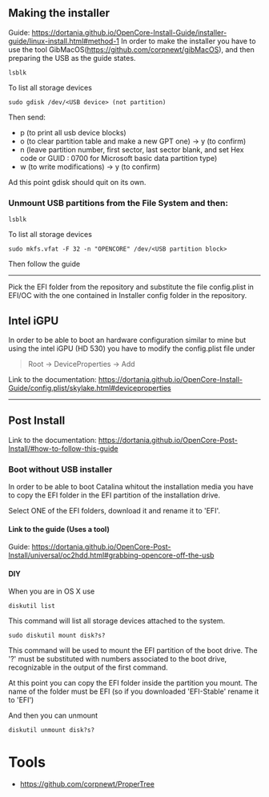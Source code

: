 ## Making the installer
Guide: https://dortania.github.io/OpenCore-Install-Guide/installer-guide/linux-install.html#method-1
In order to make the installer you have to use the tool GibMacOS(https://github.com/corpnewt/gibMacOS), and then preparing the USB as the guide states.

```shell
lsblk
```
To list all storage devices

```shell
sudo gdisk /dev/<USB device> (not partition)
```
Then send: 
* p (to print all usb device blocks)
* o (to clear partition table and make a new GPT one) -> y (to confirm)
* n (leave partition number, first sector, last sector blank, and set Hex code or GUID : 0700 for Microsoft basic data partition type)
* w (to write modifications) -> y (to confirm)

Ad this point gdisk should quit on its own.

### Unmount USB partitions from the File System and then:

```shell
lsblk
```
To list all storage devices

```shell
sudo mkfs.vfat -F 32 -n "OPENCORE" /dev/<USB partition block>
```

Then follow the guide
________________________________________________________________________________________________________________________________________________________

Pick the EFI folder from the repository and substitute the file config.plist in EFI/OC with the one contained in Installer config folder in the repository.

## Intel iGPU 
In order to be able to boot an hardware configuration similar to mine but using the intel iGPU (HD 530) you have to modify the config.plist file under 
> Root -> DeviceProperties -> Add 
>
Link to the documentation: https://dortania.github.io/OpenCore-Install-Guide/config.plist/skylake.html#deviceproperties
________________________________________________________________________________________________________________________________________________________

## Post Install
Link to the documentation: https://dortania.github.io/OpenCore-Post-Install/#how-to-follow-this-guide

### Boot without USB installer
In order to be able to boot Catalina whitout the installation media you have to copy the EFI folder in the EFI partition of the installation drive.

Select ONE of the EFI folders, download it and rename it to 'EFI'.

#### Link to the guide (Uses a tool)
Guide: https://dortania.github.io/OpenCore-Post-Install/universal/oc2hdd.html#grabbing-opencore-off-the-usb

#### DIY
When you are in OS X use

```shell
diskutil list 
```

This command will list all storage devices attached to the system.

```shell
sudo diskutil mount disk?s?
```

This command will be used to mount the EFI partition of the boot drive.
The '?' must be substituted with numbers associated to the boot drive, recognizable in the output of the first command.

At this point you can copy the EFI folder inside the partition you mount. The name of the folder must be EFI (so if you downloaded 'EFI-Stable' rename it to 'EFI')

And then you can unmount

```shell
diskutil unmount disk?s?
```

# Tools
* https://github.com/corpnewt/ProperTree
